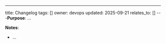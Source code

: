---
title: Changelog
tags: []
owner: devops
updated: 2025-09-21
relates_to: []
---**Purpose**: …

**Notes**:
- …